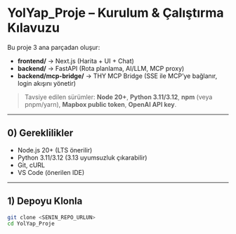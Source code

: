 # YolYap_Proje – Kurulum & Çalıştırma Kılavuzu

Bu proje 3 ana parçadan oluşur:

- **frontend/** → Next.js (Harita + UI + Chat)  
- **backend/** → FastAPI (Rota planlama, AI/LLM, MCP proxy)  
- **backend/mcp-bridge/** → THY MCP Bridge (SSE ile MCP’ye bağlanır, login akışını yönetir)

> Tavsiye edilen sürümler: **Node 20+**, **Python 3.11/3.12**, **npm** (veya pnpm/yarn), **Mapbox public token**, **OpenAI API key**.

---

## 0) Gereklilikler

- Node.js 20+ (LTS önerilir)  
- Python 3.11/3.12 (3.13 uyumsuzluk çıkarabilir)  
- Git, cURL  
- VS Code (önerilen IDE)

---

## 1) Depoyu Klonla

```bash
git clone <SENIN_REPO_URLUN>
cd YolYap_Proje
